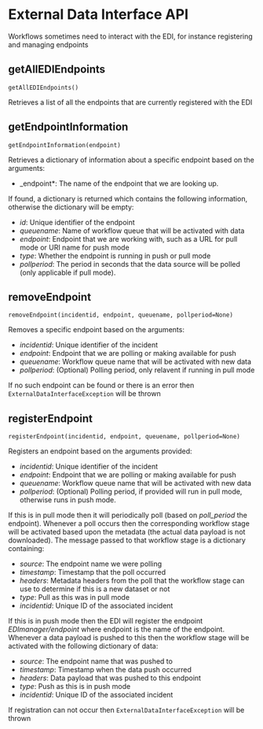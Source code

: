 # External Data Interface API

Workflows sometimes need to interact with the EDI, for instance registering and managing endpoints

## getAllEDIEndpoints

`getAllEDIEndpoints()`

Retrieves a list of all the endpoints that are currently registered with the EDI 

## getEndpointInformation

`getEndpointInformation(endpoint)`

Retrieves a dictionary of information about a specific endpoint based on the arguments:

* _endpoint*: The name of the endpoint that we are looking up.

If found, a dictionary is returned which contains the following information, otherwise the dictionary will be empty:

* _id_: Unique identifier of the endpoint
* _queuename_: Name of workflow queue that will be activated with data
* _endpoint_: Endpoint that we are working with, such as a URL for pull mode or URI name for push mode
* _type_: Whether the endpoint is running in push or pull mode
* _pollperiod_: The period in seconds that the data source will be polled (only applicable if pull mode).

## removeEndpoint

`removeEndpoint(incidentid, endpoint, queuename, pollperiod=None)`

Removes a specific endpoint based on the arguments:

* _incidentid_: Unique identifier of the incident
* _endpoint_: Endpoint that we are polling or making available for push
* _queuename_: Workflow queue name that will be activated with new data
* _pollperiod_: (Optional) Polling period, only relavent if running in pull mode

If no such endpoint can be found or there is an error then `ExternalDataInterfaceException` will be thrown

## registerEndpoint

`registerEndpoint(incidentid, endpoint, queuename, pollperiod=None)`

Registers an endpoint based on the arguments provided:
* _incidentid_: Unique identifier of the incident
* _endpoint_: Endpoint that we are polling or making available for push
* _queuename_: Workflow queue name that will be activated with new data
* _pollperiod_: (Optional) Polling period, if provided will run in pull mode, otherwise runs in push mode.

If this is in pull mode then it will periodically poll (based on _poll_period_ the endpoint). Whenever a poll occurs then the corresponding workflow stage will be activated based upon the metadata (the actual data payload is not downloaded). The message passed to that workflow stage is a dictionary containing:

* _source_: The endpoint name we were polling
* _timestamp_: Timestamp that the poll occurred
* _headers_: Metadata headers from the poll that the workflow stage can use to determine if this is a new dataset or not
* _type_: Pull as this was in pull mode
* _incidentid_: Unique ID of the associated incident

If this is in push mode then the EDI will register the endpoint _EDImanager/endpoint_ where endpoint is the name of the endpoint. Whenever a data payload is pushed to this then the workflow stage will be activated with the following dictionary of data:

* _source_: The endpoint name that was pushed to
* _timestamp_: Timestamp when the data push occurred
* _headers_: Data payload that was pushed to this endpoint
* _type_: Push as this is in push mode
* _incidentid_: Unique ID of the associated incident

If registration can not occur then `ExternalDataInterfaceException` will be thrown

